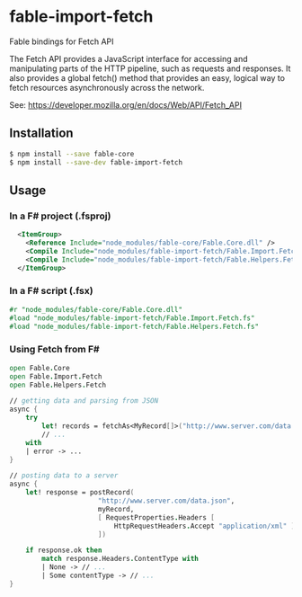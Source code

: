 # fable-import-fetch

Fable bindings for Fetch API


The Fetch API provides a JavaScript interface for accessing and manipulating parts of the HTTP pipeline, such as requests and responses. 
It also provides a global fetch() method that provides an easy, logical way to fetch resources asynchronously across the network.

See: https://developer.mozilla.org/en/docs/Web/API/Fetch_API

## Installation

```sh
$ npm install --save fable-core
$ npm install --save-dev fable-import-fetch
```

## Usage

### In a F# project (.fsproj)

```xml
  <ItemGroup>
    <Reference Include="node_modules/fable-core/Fable.Core.dll" />
    <Compile Include="node_modules/fable-import-fetch/Fable.Import.Fetch.fs" />
    <Compile Include="node_modules/fable-import-fetch/Fable.Helpers.Fetch.fs" />
  </ItemGroup>
```

### In a F# script (.fsx)

```fsharp
#r "node_modules/fable-core/Fable.Core.dll"
#load "node_modules/fable-import-fetch/Fable.Import.Fetch.fs"
#load "node_modules/fable-import-fetch/Fable.Helpers.Fetch.fs"

```

### Using Fetch from F#

```fsharp
open Fable.Core
open Fable.Import.Fetch
open Fable.Helpers.Fetch

// getting data and parsing from JSON
async { 
    try 
        let! records = fetchAs<MyRecord[]>("http://www.server.com/data.json" , [])
        // ...
    with
    | error -> ...
} 

// posting data to a server
async { 
    let! response = postRecord(
                      "http://www.server.com/data.json", 
                      myRecord,
                      [ RequestProperties.Headers [ 
                          HttpRequestHeaders.Accept "application/xml" ]
                      ])

    if response.ok then
        match response.Headers.ContentType with
        | None -> // ...
        | Some contentType -> // ...
}

```
